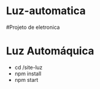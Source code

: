 # Luz-automatica
#Projeto de eletronica

# **Luz Automáquica**

 - cd /site-luz
 - npm install
 - npm start
